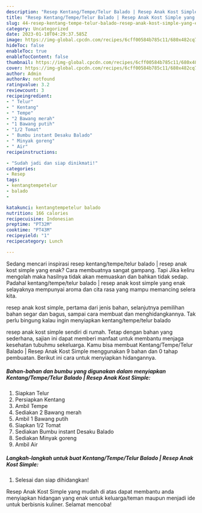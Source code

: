 ```yaml
---
description: "Resep Kentang/Tempe/Telur Balado | Resep Anak Kost Simple yang Enak, Buat Buka Puasa Sempurna"
title: "Resep Kentang/Tempe/Telur Balado | Resep Anak Kost Simple yang Enak, Buat Buka Puasa Sempurna"
slug: 44-resep-kentang-tempe-telur-balado-resep-anak-kost-simple-yang-enak-buat-buka-puasa-sempurna
category: Uncategorized
date: 2023-01-10T04:29:37.585Z
image: https://img-global.cpcdn.com/recipes/6cff00584b785c11/680x482cq70/kentangtempetelur-balado-resep-anak-kost-simple-foto-resep-utama.jpg
hideToc: false
enableToc: true
enableTocContent: false
thumbnail: https://img-global.cpcdn.com/recipes/6cff00584b785c11/680x482cq70/kentangtempetelur-balado-resep-anak-kost-simple-foto-resep-utama.jpg
cover: https://img-global.cpcdn.com/recipes/6cff00584b785c11/680x482cq70/kentangtempetelur-balado-resep-anak-kost-simple-foto-resep-utama.jpg
author: Admin
authorAv: notfound
ratingvalue: 3.2
reviewcount: 3
recipeingredient:
- " Telur"
- " Kentang"
- " Tempe"
- "2 Bawang merah"
- "1 Bawang putih"
- "1/2 Tomat"
- " Bumbu instant Desaku Balado"
- " Minyak goreng"
- " Air"
recipeinstructions:

- "Sudah jadi dan siap dinikmati!"
categories:
- Resep
tags:
- kentangtempetelur
- balado
- 

katakunci: kentangtempetelur balado  
nutrition: 166 calories
recipecuisine: Indonesian
preptime: "PT32M"
cooktime: "PT43M"
recipeyield: "1"
recipecategory: Lunch

---
```



Sedang mencari inspirasi resep kentang/tempe/telur balado | resep anak kost simple yang enak? Cara membuatnya sangat gampang. Tapi Jika keliru mengolah maka hasilnya tidak akan memuaskan dan bahkan tidak sedap. Padahal kentang/tempe/telur balado | resep anak kost simple yang enak selayaknya mempunyai aroma dan cita rasa yang mampu memancing selera kita.

 resep anak kost simple, pertama dari jenis bahan, selanjutnya pemilihan bahan segar dan bagus, sampai cara membuat dan menghidangkannya. Tak perlu bingung kalau ingin menyiapkan kentang/tempe/telur balado 

 resep anak kost simple sendiri di rumah. Tetap dengan bahan yang sederhana, sajian ini dapat memberi manfaat untuk membantu menjaga kesehatan tubuhmu sekeluarga. Kamu bisa membuat Kentang/Tempe/Telur Balado | Resep Anak Kost Simple menggunakan 9 bahan dan 0 tahap pembuatan. Berikut ini cara untuk menyiapkan hidangannya.

<!--inarticleads1-->

##### Bahan-bahan dan bumbu yang digunakan dalam menyiapkan Kentang/Tempe/Telur Balado | Resep Anak Kost Simple:

1. Siapkan  Telur
1. Persiapkan  Kentang
1. Ambil  Tempe
1. Sediakan 2 Bawang merah
1. Ambil 1 Bawang putih
1. Siapkan 1/2 Tomat
1. Sediakan  Bumbu instant Desaku Balado
1. Sediakan  Minyak goreng
1. Ambil  Air




<!--inarticleads2-->

##### Langkah-langkah untuk buat Kentang/Tempe/Telur Balado | Resep Anak Kost Simple:


1. Selesai dan siap dihidangkan!



 Resep Anak Kost Simple yang mudah di atas dapat membantu anda menyiapkan hidangan yang enak untuk keluarga/teman maupun menjadi ide untuk berbisnis kuliner. Selamat mencoba!
